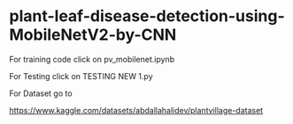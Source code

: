 # plant-leaf-disease-detection-using-MobileNetV2-by-CNN
For training code click on pv_mobilenet.ipynb



For Testing click on TESTING NEW 1.py



For Dataset go to


https://www.kaggle.com/datasets/abdallahalidev/plantvillage-dataset
